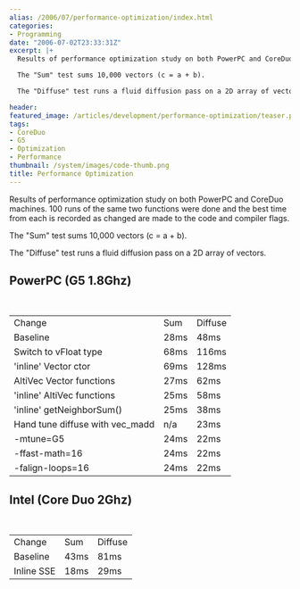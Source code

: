 ```yaml
---
alias: /2006/07/performance-optimization/index.html
categories:
- Programming
date: "2006-07-02T23:33:31Z"
excerpt: |+
  Results of performance optimization study on both PowerPC and CoreDuo machines.  100 runs of the same two functions were done and the best time from each is recorded as changed are made to the code and compiler flags.

  The "Sum" test sums 10,000 vectors (c = a + b).

  The "Diffuse" test runs a fluid diffusion pass on a 2D array of vectors.

header:
featured_image: /articles/development/performance-optimization/teaser.png
tags:
- CoreDuo
- G5
- Optimization
- Performance
thumbnail: /system/images/code-thumb.png
title: Performance Optimization
---
```

Results of performance optimization study on both PowerPC and CoreDuo machines.  100 runs of the same two functions were done and the best time from each is recorded as changed are made to the code and compiler flags.

The "Sum" test sums 10,000 vectors (c = a + b).

The "Diffuse" test runs a fluid diffusion pass on a 2D array of vectors.

<a id="more"></a><a id="more-43"></a>

<h2>PowerPC (G5 1.8Ghz)</h2>

<table width="100%">
<tr>
<td>Change</td>
<td>Sum</td>
<td>Diffuse</td></tr>

<tr>
<td>Baseline</td>
<td>28ms</td>
<td>48ms</td></tr>

<tr>
<td>Switch to vFloat type</td>
<td>68ms</td>
<td>116ms</td></tr>

<tr>
<td>'inline' Vector ctor</td>
<td>69ms</td>
<td>128ms</td></tr>

<tr>
<td>AltiVec Vector functions</td>
<td>27ms</td>
<td>62ms</td></tr>

<tr>
<td>'inline' AltiVec functions</td>
<td>25ms</td>
<td>58ms</td></tr>

<tr>
<td>'inline' getNeighborSum()</td>
<td>25ms</td>
<td>38ms</td></tr>

<tr>
<td>Hand tune diffuse with vec_madd</td>
<td>n/a</td>
<td>23ms</td></tr>

<tr>
<td>-mtune=G5</td>
<td>24ms</td>
<td>22ms</td></tr>

<tr>
<td>-ffast-math=16</td>
<td>24ms</td>
<td>22ms</td></tr>

<tr>
<td>-falign-loops=16</td>
<td>24ms</td>
<td>22ms</td></tr><br />
</table>

<h2>Intel (Core Duo 2Ghz)</h2>

<table width="100%">
<tr>
<td>Change</td>
<td>Sum</td>
<td>Diffuse</td></tr>

<tr>
<td>Baseline</td>
<td>43ms</td>
<td>81ms</td></tr>

<tr>
<td>Inline SSE</td>
<td>18ms</td>
<td>29ms</td></tr><br />
</table>

